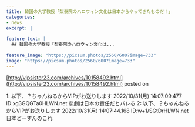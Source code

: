 ```yaml
---
title: 韓国の大学教授「梨泰院のハロウィン文化は日本からやってきたものだ！」
categories:
- news
excerpt: |
  
feature_text: |
  ## 韓国の大学教授「梨泰院のハロウィン文化は...
  
feature_image: "https://picsum.photos/2560/600?image=733"
image: "https://picsum.photos/2560/600?image=733"
---
```


[http://vipsister23.com/archives/10158492.html](http://vipsister23.com/archives/10158492.html)
posted on 

<!--more-->

1: 以下、？ちゃんねるからVIPがお送りします 2022/10/31(月) 14:07:09.477 ID:xg3GQGTa0HLWN.net 悲劇は日本の責任だとバレる 2: 以下、？ちゃんねるからVIPがお送りします 2022/10/31(月) 14:07:44.168 ID:w+1/SGtDrHLWN.net 日本どーすんのこれ
